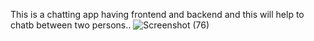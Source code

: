 This is a chatting app having frontend and backend and this will help to chatb between two persons..
![Screenshot (76)](https://github.com/user-attachments/assets/2c7ef5c0-bd9a-42f2-9f9b-74d358c6e7aa)
